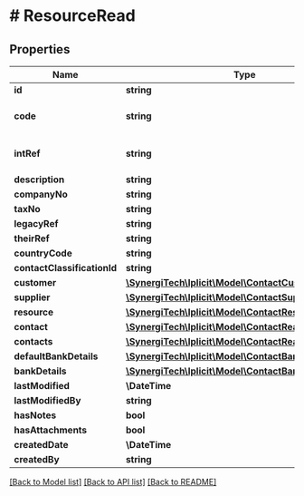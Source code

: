 # # ResourceRead

## Properties

Name | Type | Description | Notes
------------ | ------------- | ------------- | -------------
**id** | **string** | Contact account id | [optional]
**code** | **string** | Contact account code. &lt;a href&#x3D;\&quot;https://docs.iplicit.com/dev/guide/identifiers/index.html\&quot;&gt;Learn more&lt;/a&gt; | [optional]
**intRef** | **string** | Optional interface reference. If provided, it must be unique. &lt;a href&#x3D;\&quot;https://docs.iplicit.com/dev/guide/identifiers/index.html\&quot;&gt;Learn more&lt;/a&gt; | [optional]
**description** | **string** | Contact account internal description | [optional]
**companyNo** | **string** | Company number | [optional]
**taxNo** | **string** | Tax number | [optional]
**legacyRef** | **string** | Alternative / legacy reference code | [optional]
**theirRef** | **string** | An external reference code | [optional]
**countryCode** | **string** | Country code. See &#x60;Country&#x60; catalog. (ISO 3166, ALPHA-2) | [optional]
**contactClassificationId** | **string** | Contact classification id | [optional]
**customer** | [**\SynergiTech\Iplicit\Model\ContactCustomerRead**](ContactCustomerRead.md) |  | [optional]
**supplier** | [**\SynergiTech\Iplicit\Model\ContactSupplierRead**](ContactSupplierRead.md) |  | [optional]
**resource** | [**\SynergiTech\Iplicit\Model\ContactResourceRead**](ContactResourceRead.md) |  | [optional]
**contact** | [**\SynergiTech\Iplicit\Model\ContactRead**](ContactRead.md) |  | [optional]
**contacts** | [**\SynergiTech\Iplicit\Model\ContactRead[]**](ContactRead.md) | Persons contact details (?include&#x3D;contacts) | [optional]
**defaultBankDetails** | [**\SynergiTech\Iplicit\Model\ContactBankDetailsRead**](ContactBankDetailsRead.md) |  | [optional]
**bankDetails** | [**\SynergiTech\Iplicit\Model\ContactBankDetailsRead[]**](ContactBankDetailsRead.md) | All bank details. (?include&#x3D;allBankDetails) | [optional]
**lastModified** | **\DateTime** | The date and time this item has been last modified | [optional]
**lastModifiedBy** | **string** | The user that last modified this item. See &#x60;UserAccount&#x60; catalog. | [optional]
**hasNotes** | **bool** | Flag indicating whether there are any notes attached | [optional]
**hasAttachments** | **bool** | Flag indicating whether there are any documents attached | [optional]
**createdDate** | **\DateTime** | The date and time this item has been created | [optional]
**createdBy** | **string** | The user that created this item. See &#x60;UserAccount&#x60; catalog. | [optional]

[[Back to Model list]](../../README.md#models) [[Back to API list]](../../README.md#endpoints) [[Back to README]](../../README.md)
